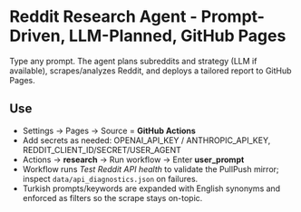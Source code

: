 # Reddit Research Agent - Prompt-Driven, LLM-Planned, GitHub Pages

Type any prompt. The agent plans subreddits and strategy (LLM if available), scrapes/analyzes Reddit, and deploys a tailored report to GitHub Pages.

## Use
- Settings -> Pages -> Source = **GitHub Actions**
- Add secrets as needed: OPENAI_API_KEY / ANTHROPIC_API_KEY, REDDIT_CLIENT_ID/SECRET/USER_AGENT
- Actions -> **research** -> Run workflow -> Enter **user_prompt**
- Workflow runs *Test Reddit API health* to validate the PullPush mirror; inspect `data/api_diagnostics.json` on failures.
- Turkish prompts/keywords are expanded with English synonyms and enforced as filters so the scrape stays on-topic.
